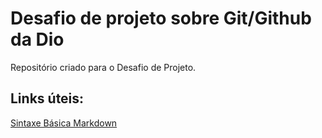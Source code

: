 # Desafio de projeto sobre Git/Github da Dio
Repositório criado para o Desafio de Projeto.
## Links úteis:
[Sintaxe Básica Markdown](https://www.markdownguide.org/)
